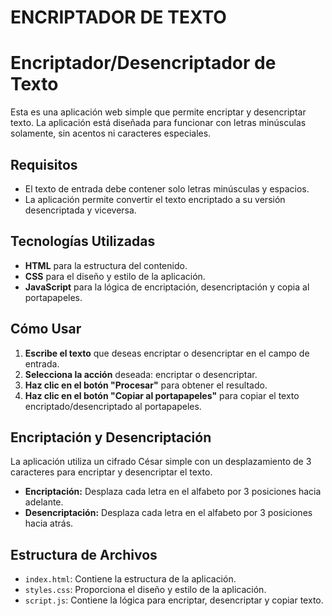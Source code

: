 <h1> ENCRIPTADOR DE TEXTO </h1>

# Encriptador/Desencriptador de Texto

Esta es una aplicación web simple que permite encriptar y desencriptar texto. La aplicación está diseñada para funcionar con letras minúsculas solamente, sin acentos ni caracteres especiales.

## Requisitos

- El texto de entrada debe contener solo letras minúsculas y espacios.
- La aplicación permite convertir el texto encriptado a su versión desencriptada y viceversa.

## Tecnologías Utilizadas

- **HTML** para la estructura del contenido.
- **CSS** para el diseño y estilo de la aplicación.
- **JavaScript** para la lógica de encriptación, desencriptación y copia al portapapeles.

## Cómo Usar

1. **Escribe el texto** que deseas encriptar o desencriptar en el campo de entrada.
2. **Selecciona la acción** deseada: encriptar o desencriptar.
3. **Haz clic en el botón "Procesar"** para obtener el resultado.
4. **Haz clic en el botón "Copiar al portapapeles"** para copiar el texto encriptado/desencriptado al portapapeles.

## Encriptación y Desencriptación

La aplicación utiliza un cifrado César simple con un desplazamiento de 3 caracteres para encriptar y desencriptar el texto.

- **Encriptación:** Desplaza cada letra en el alfabeto por 3 posiciones hacia adelante.
- **Desencriptación:** Desplaza cada letra en el alfabeto por 3 posiciones hacia atrás.

## Estructura de Archivos

- `index.html`: Contiene la estructura de la aplicación.
- `styles.css`: Proporciona el diseño y estilo de la aplicación.
- `script.js`: Contiene la lógica para encriptar, desencriptar y copiar texto.
